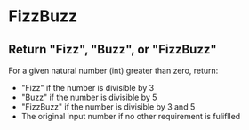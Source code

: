 # FizzBuzz

## Return "Fizz", "Buzz", or "FizzBuzz"

For a given natural number (int) greater than zero, 
return:
* "Fizz" if the number is divisible by 3
* "Buzz" if the number is divisible by 5
* "FizzBuzz" if the number is divisible by 3 and 5
* The original input number if no other requirement is 
fuliflled

